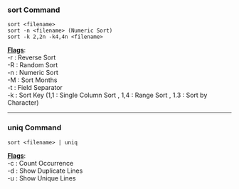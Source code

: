 ### sort Command

````shell
sort <filename>
sort -n <filename> (Numeric Sort)
sort -k 2,2n -k4,4n <filename>
````

**<u>Flags</u>**:  
-r : Reverse Sort  
-R : Random Sort  
-n : Numeric Sort  
-M : Sort Months  
-t : Field Separator  
-k : Sort Key (1,1 : Single Column Sort , 1,4 : Range Sort , 1.3 : Sort by Character)

---

### uniq Command

````shell
sort <filename> | uniq
````

**<u>Flags</u>**:  
-c : Count Occurrence  
-d : Show Duplicate Lines  
-u : Show Unique Lines
